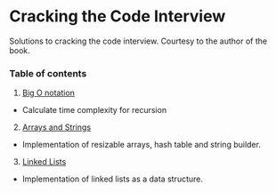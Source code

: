 # Cracking the Code Interview
Solutions to cracking the code interview. Courtesy to the author of the book.

### Table of contents
1. [Big O notation](./big_o_notation)
  - Calculate time complexity for recursion

2. [Arrays and Strings](./arrays_and_strings)
  - Implementation of resizable arrays, hash table and string builder.
  
3. [Linked Lists](./linked_lists)
  - Implementation of linked lists as a data structure.
